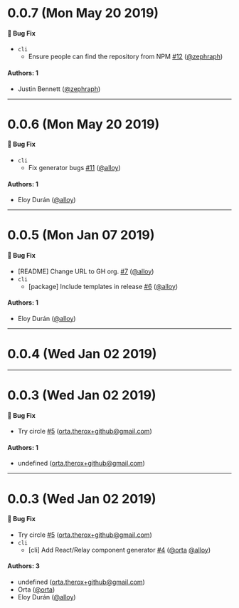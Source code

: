 # 0.0.7 (Mon May 20 2019)

#### 🐛  Bug Fix

- `cli`
  - Ensure people can find the repository from NPM [#12](https://github.com/omakase-js/omakase/pull/12) ([@zephraph](https://github.com/zephraph))

#### Authors: 1

- Justin Bennett ([@zephraph](https://github.com/zephraph))

---

# 0.0.6 (Mon May 20 2019)

#### 🐛  Bug Fix

- `cli`
  - Fix generator bugs [#11](https://github.com/omakase-js/omakase/pull/11) ([@alloy](https://github.com/alloy))

#### Authors: 1

- Eloy Durán ([@alloy](https://github.com/alloy))

---

# 0.0.5 (Mon Jan 07 2019)

#### 🐛  Bug Fix

- [README] Change URL to GH org. [#7](https://github.com/omakase-js/omakase/pull/7) ([@alloy](https://github.com/alloy))
- `cli`
  - [package] Include templates in release [#6](https://github.com/omakase-js/omakase/pull/6) ([@alloy](https://github.com/alloy))

#### Authors: 1

- Eloy Durán ([@alloy](https://github.com/alloy))

---

# 0.0.4 (Wed Jan 02 2019)



---

# 0.0.3 (Wed Jan 02 2019)

#### 🐛  Bug Fix

- Try circle [#5](https://github.com/omakase-js/omakase/pull/5) (orta.therox+github@gmail.com)

#### Authors: 1

- undefined (orta.therox+github@gmail.com)

---

# 0.0.3 (Wed Jan 02 2019)

#### 🐛  Bug Fix

- Try circle [#5](https://github.com/omakase-js/omakase/pull/5) (orta.therox+github@gmail.com)
- `cli`
  - [cli] Add React/Relay component generator [#4](https://github.com/omakase-js/omakase/pull/4) ([@orta](https://github.com/orta) [@alloy](https://github.com/alloy))

#### Authors: 3

- undefined (orta.therox+github@gmail.com)
- Orta ([@orta](https://github.com/orta))
- Eloy Durán ([@alloy](https://github.com/alloy))